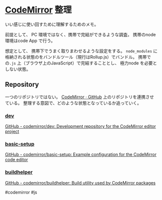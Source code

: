 # [CodeMirror](https://codemirror.net/) 整理

いい感じに使い回すために理解するためのメモ。

前提として、
PC 環境ではなく、携帯で完結ができるような調査。
携帯のnode 環境はcode App で行う。

想定として、
携帯下でうまく取りまわせるような設定をする。
`node_modules` に格納される状態のをバンドルツール（現行はRollup.js）でバンドル。
携帯での`.js` 上（ブラウザ上のJavaScript）で完結することとし、
極力node を必要としない状態。




## Repository

一つのリポジトリではない。
[CodeMirror · GitHub](https://github.com/codemirror) 上のリポジトリを連携させている。
整理する意図で、どのような状態となっているか追っていく。

### [dev](https://github.com/codemirror/dev)

[GitHub - codemirror/dev: Development repository for the CodeMirror editor project](https://github.com/codemirror/dev)

### [basic-setup](https://github.com/codemirror/basic-setup)

[GitHub - codemirror/basic-setup: Example configuration for the CodeMirror code editor](https://github.com/codemirror/basic-setup)


### [buildhelper](https://github.com/codemirror/buildhelper)

[GitHub - codemirror/buildhelper: Build utility used by CodeMirror packages](https://github.com/codemirror/buildhelper)


#codemirror #js